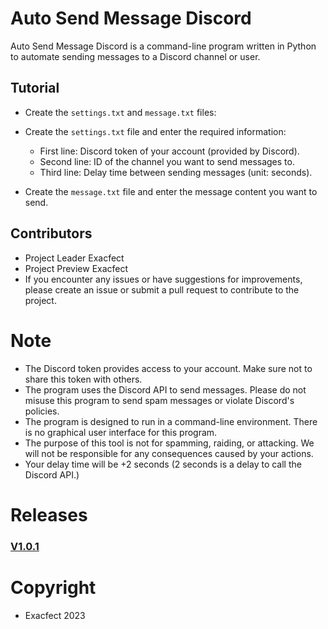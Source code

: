 # Auto Send Message Discord

Auto Send Message Discord is a command-line program written in Python to automate sending messages to a Discord channel or user.

## Tutorial
 * Create the `settings.txt` and `message.txt` files:
  - Create the `settings.txt` file and enter the required information:
    - First line: Discord token of your account (provided by Discord).
    - Second line: ID of the channel you want to send messages to.
    - Third line: Delay time between sending messages (unit: seconds).

- Create the `message.txt` file and enter the message content you want to send.

## Contributors
* Project Leader Exacfect
* Project Preview Exacfect
* If you encounter any issues or have suggestions for improvements, please create an issue or submit a pull request to contribute to the project.
# Note
- The Discord token provides access to your account. Make sure not to share this token with others.
- The program uses the Discord API to send messages. Please do not misuse this program to send spam messages or violate Discord's policies.
- The program is designed to run in a command-line environment. There is no graphical user interface for this program.
- The purpose of this tool is not for spamming, raiding, or attacking. We will not be responsible for any consequences caused by your actions.
- Your delay time will be +2 seconds (2 seconds is a delay to call the Discord API.)
# Releases

### [V1.0.1](https://github.com/3xacf3ct/ATSM/releases/tag/ATSM)

# Copyright
* Exacfect 2023